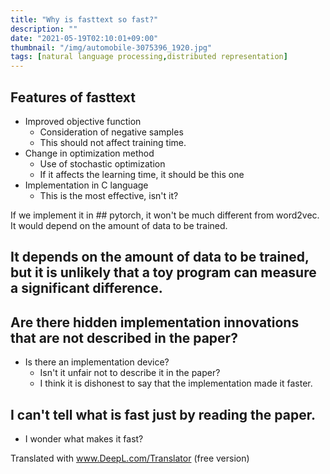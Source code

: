 ```yaml
---
title: "Why is fasttext so fast?"
description: ""
date: "2021-05-19T02:10:01+09:00"
thumbnail: "/img/automobile-3075396_1920.jpg"
tags: [natural language processing,distributed representation]
---
```

## Features of fasttext
- Improved objective function
  - Consideration of negative samples
  - This should not affect training time.
- Change in optimization method
  - Use of stochastic optimization
  - If it affects the learning time, it should be this one
- Implementation in C language
  - This is the most effective, isn't it?

If we implement it in ## pytorch, it won't be much different from word2vec.
It would depend on the amount of data to be trained.
## It depends on the amount of data to be trained, but it is unlikely that a toy program can measure a significant difference.

## Are there hidden implementation innovations that are not described in the paper?
- Is there an implementation device?
  - Isn't it unfair not to describe it in the paper?
  - I think it is dishonest to say that the implementation made it faster.

## I can't tell what is fast just by reading the paper.
- I wonder what makes it fast?



Translated with www.DeepL.com/Translator (free version)